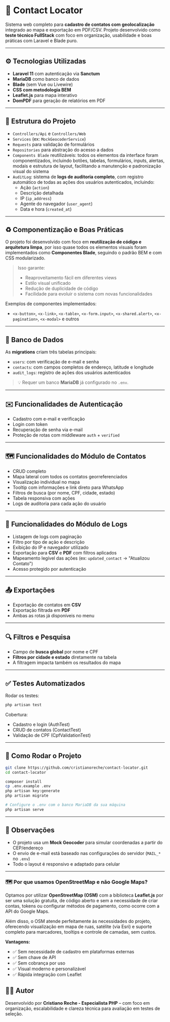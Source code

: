 # 📍 Contact Locator

Sistema web completo para **cadastro de contatos com geolocalização** integrado ao mapa e exportação em PDF/CSV. Projeto desenvolvido como **teste técnico FullStack** com foco em organização, usabilidade e boas práticas com Laravel e Blade puro.

---

## ⚙️ Tecnologias Utilizadas

- **Laravel 11** com autenticação via **Sanctum**
- **MariaDB** como banco de dados
- **Blade** (sem Vue ou Livewire)
- **CSS com metodologia BEM**
- **Leaflet.js** para mapa interativo
- **DomPDF** para geração de relatórios em PDF

---

## 🧱 Estrutura do Projeto

- `Controllers/Api` e `Controllers/Web`
- `Services` (ex: `MockGeocoderService`)
- `Requests` para validação de formulários
- `Repositories` para abstração do acesso a dados
- `Components Blade` reutilizáveis: todos os elementos da interface foram componentizados, incluindo botões, tabelas, formulários, inputs, alertas, modais e estrutura de layout, facilitando a manutenção e padronização visual do sistema
- `AuditLog`: sistema de **logs de auditoria completo**, com registro automático de todas as ações dos usuários autenticados, incluindo:
  - Ação (`action`)
  - Descrição detalhada
  - IP (`ip_address`)
  - Agente do navegador (`user_agent`)
  - Data e hora (`created_at`)

---

## ♻️ Componentização e Boas Práticas

O projeto foi desenvolvido com foco em **reutilização de código e arquitetura limpa**, por isso quase todos os elementos visuais foram implementados como **Componentes Blade**, seguindo o padrão BEM e com CSS modularizado.

> Isso garante:
> - Reaproveitamento fácil em diferentes views
> - Estilo visual unificado
> - Redução de duplicidade de código
> - Facilidade para evoluir o sistema com novas funcionalidades

Exemplos de componentes implementados:
- `<x-button>`, `<x-link>`, `<x-table>`, `<x-form.input>`, `<x-shared.alert>`, `<x-pagination>`, `<x-modal>` e outros

---

## 🧩 Banco de Dados

As **migrations** criam três tabelas principais:

- `users`: com verificação de e-mail e senha
- `contacts`: com campos completos de endereço, latitude e longitude
- `audit_logs`: registro de ações dos usuários autenticados

> 💡 Requer um banco **MariaDB** já configurado no `.env`.

---

## ✉️ Funcionalidades de Autenticação

- Cadastro com e-mail e verificação
- Login com token
- Recuperação de senha via e-mail
- Proteção de rotas com middleware `auth` + `verified`

---

## 🗺️ Funcionalidades do Módulo de Contatos

- CRUD completo
- Mapa lateral com todos os contatos georreferenciados
- Visualização individual no mapa
- Tooltip com informações e link direto para WhatsApp
- Filtros de busca (por nome, CPF, cidade, estado)
- Tabela responsiva com ações
- Logs de auditoria para cada ação do usuário

---

## 📝 Funcionalidades do Módulo de Logs

- Listagem de logs com paginação
- Filtro por tipo de ação e descrição
- Exibição do IP e navegador utilizado
- Exportação para **CSV** e **PDF** com filtros aplicados
- Mapeamento legível das ações (ex: `updated_contact` → "Atualizou Contato")
- Acesso protegido por autenticação

---

## 📤 Exportações

- Exportação de contatos em **CSV**
- Exportação filtrada em **PDF**
- Ambas as rotas já disponíveis no menu

---

## 🔍 Filtros e Pesquisa

- Campo de **busca global** por nome e CPF
- **Filtros por cidade e estado** diretamente na tabela
- A filtragem impacta também os resultados do mapa

---

## ✅ Testes Automatizados

Rodar os testes:

```bash
php artisan test
```

Cobertura:

- Cadastro e login (AuthTest)
- CRUD de contatos (ContactTest)
- Validação de CPF (CpfValidationTest)

---

## 🚀 Como Rodar o Projeto

```bash
git clone https://github.com/cristianoreche/contact-locator.git
cd contact-locator

composer install
cp .env.example .env
php artisan key:generate
php artisan migrate

# Configure o .env com o banco MariaDB da sua máquina
php artisan serve
```

---

## 🧪 Observações

- O projeto usa um **Mock Geocoder** para simular coordenadas a partir do CEP/endereço
- O envio de e-mail está baseado nas configurações do servidor (`MAIL_*` no `.env`)
- Todo o layout é responsivo e adaptado para celular

---

### 🗺️ Por que usamos OpenStreetMap e não Google Maps?

Optamos por utilizar **OpenStreetMap (OSM)** com a biblioteca **Leaflet.js** por ser uma solução gratuita, de código aberto e sem a necessidade de criar contas, tokens ou configurar métodos de pagamento, como ocorre com a API do Google Maps.

Além disso, o OSM atende perfeitamente às necessidades do projeto, oferecendo visualização em mapa de ruas, satélite (via Esri) e suporte completo para marcadores, tooltips e controle de camadas, sem custos.

**Vantagens:**
- ✅ Sem necessidade de cadastro em plataformas externas
- ✅ Sem chave de API
- ✅ Sem cobrança por uso
- ✅ Visual moderno e personalizável
- ✅ Rápida integração com Leaflet


## 👨‍💻 Autor

Desenvolvido por **Cristiano Reche - Especialista PHP** – com foco em organização, escalabilidade e clareza técnica para avaliação em testes de seleção.
